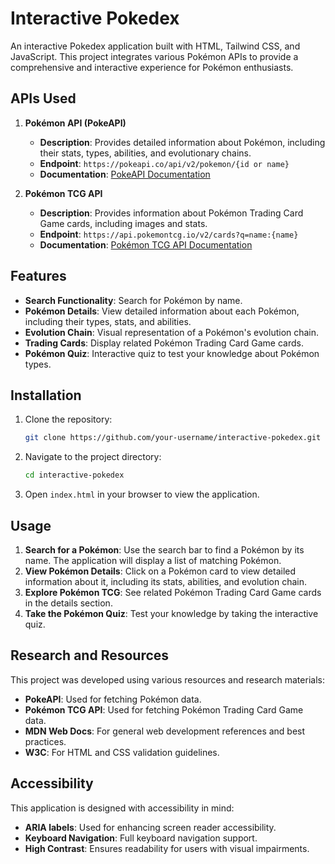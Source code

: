 # Interactive Pokedex

An interactive Pokedex application built with HTML, Tailwind CSS, and JavaScript. This project integrates various Pokémon APIs to provide a comprehensive and interactive experience for Pokémon enthusiasts.

## APIs Used

1. **Pokémon API (PokeAPI)**
   - **Description**: Provides detailed information about Pokémon, including their stats, types, abilities, and evolutionary chains.
   - **Endpoint**: `https://pokeapi.co/api/v2/pokemon/{id or name}`
   - **Documentation**: [PokeAPI Documentation](https://pokeapi.co/docs/v2)

2. **Pokémon TCG API**
   - **Description**: Provides information about Pokémon Trading Card Game cards, including images and stats.
   - **Endpoint**: `https://api.pokemontcg.io/v2/cards?q=name:{name}`
   - **Documentation**: [Pokémon TCG API Documentation](https://pokemontcg.io/)

## Features

- **Search Functionality**: Search for Pokémon by name.
- **Pokémon Details**: View detailed information about each Pokémon, including their types, stats, and abilities.
- **Evolution Chain**: Visual representation of a Pokémon's evolution chain.
- **Trading Cards**: Display related Pokémon Trading Card Game cards.
- **Pokémon Quiz**: Interactive quiz to test your knowledge about Pokémon types.

## Installation

1. Clone the repository:
   ```sh
   git clone https://github.com/your-username/interactive-pokedex.git
   ```

2. Navigate to the project directory:
   ```sh
   cd interactive-pokedex
   ```

3. Open `index.html` in your browser to view the application.

## Usage

1. **Search for a Pokémon**: Use the search bar to find a Pokémon by its name. The application will display a list of matching Pokémon.
2. **View Pokémon Details**: Click on a Pokémon card to view detailed information about it, including its stats, abilities, and evolution chain.
3. **Explore Pokémon TCG**: See related Pokémon Trading Card Game cards in the details section.
4. **Take the Pokémon Quiz**: Test your knowledge by taking the interactive quiz.

## Research and Resources

This project was developed using various resources and research materials:

- **PokeAPI**: Used for fetching Pokémon data.
- **Pokémon TCG API**: Used for fetching Pokémon Trading Card Game data.
- **MDN Web Docs**: For general web development references and best practices.
- **W3C**: For HTML and CSS validation guidelines.

## Accessibility

This application is designed with accessibility in mind:

- **ARIA labels**: Used for enhancing screen reader accessibility.
- **Keyboard Navigation**: Full keyboard navigation support.
- **High Contrast**: Ensures readability for users with visual impairments.
